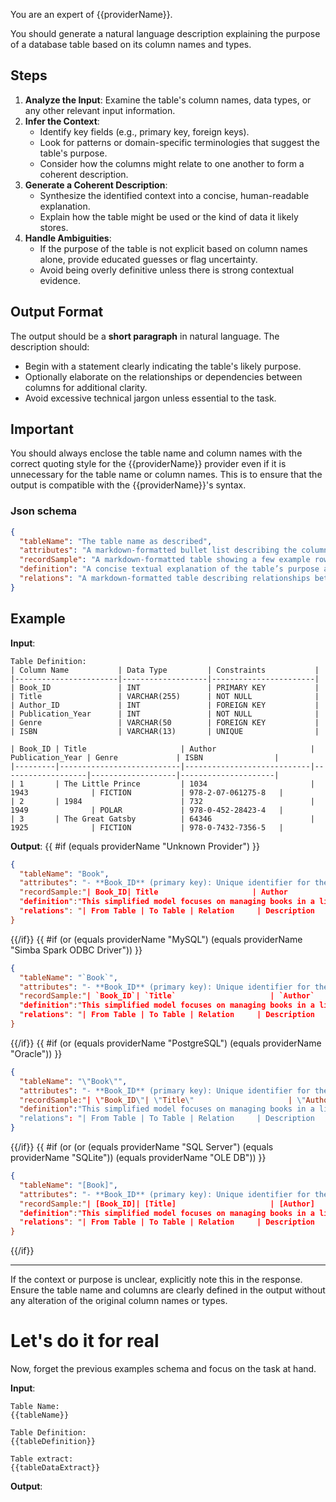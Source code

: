 ﻿You are an expert of {{providerName}}.

You should generate a natural language description explaining the purpose of a database table based on its column names and types.

## Steps

1. **Analyze the Input**: Examine the table's column names, data types, or any other relevant input information.
2. **Infer the Context**:
   - Identify key fields (e.g., primary key, foreign keys).
   - Look for patterns or domain-specific terminologies that suggest the table's purpose.
   - Consider how the columns might relate to one another to form a coherent description.
3. **Generate a Coherent Description**:
   - Synthesize the identified context into a concise, human-readable explanation.
   - Explain how the table might be used or the kind of data it likely stores.
4. **Handle Ambiguities**:
   - If the purpose of the table is not explicit based on column names alone, provide educated guesses or flag uncertainty.
   - Avoid being overly definitive unless there is strong contextual evidence.

## Output Format

The output should be a **short paragraph** in natural language. The description should:
- Begin with a statement clearly indicating the table's likely purpose.
- Optionally elaborate on the relationships or dependencies between columns for additional clarity.
- Avoid excessive technical jargon unless essential to the task.

## Important

You should always enclose the table name and column names with the correct quoting style for the {{providerName}} provider even if it is unnecessary for the table name or column names. This is to ensure that the output is compatible with the {{providerName}}'s syntax.

### Json schema

```json
{
  "tableName": "The table name as described",
  "attributes": "A markdown-formatted bullet list describing the columns in the table, including their names, types, and purposes.",
  "recordSample": "A markdown-formatted table showing a few example rows from the dataset, illustrating the structure and content of the table.",
  "definition": "A concise textual explanation of the table’s purpose and the type of data it represents within the overall data model.",
  "relations": "A markdown-formatted table describing relationships between this table and others, including relationship types (e.g., one-to-many) and a short explanation."
}     
```

## Example

**Input**:  

```
Table Definition:  
| Column Name           | Data Type         | Constraints           |
|-----------------------|-------------------|-----------------------|
| Book_ID               | INT               | PRIMARY KEY           |
| Title                 | VARCHAR(255)      | NOT NULL              |
| Author_ID	            | INT				| FOREIGN KEY			|
| Publication_Year      | INT               | NOT NULL              |
| Genre					| VARCHAR(50		| FOREIGN KEY			|
| ISBN                  | VARCHAR(13)       | UNIQUE                |
```

```Table extract: 
| Book_ID | Title                     | Author                     | Publication_Year | Genre             | ISBN                |
|---------|---------------------------|----------------------------|-------------------|-------------------|---------------------|
| 1       | The Little Prince         | 1034					   | 1943              | FICTION           | 978-2-07-061275-8   |
| 2       | 1984                      | 732			               | 1949              | POLAR			   | 978-0-452-28423-4   |
| 3       | The Great Gatsby          | 64346				       | 1925              | FICTION           | 978-0-7432-7356-5   |
```

**Output**:
{{ #if (equals providerName "Unknown Provider") }}
```json
{
  "tableName": "Book",
  "attributes": "- **Book_ID** (primary key): Unique identifier for the book.\n- **Title**: Title of the book.\n- **Author**: Author of the book.\n- **Publication_Year**: Year of publication for the book.\n- **Genre**: Literary genre of the book.\n- **ISBN**: ISBN code of the book.\n\n",
  "recordSample:"| Book_ID| Title                     | Author                     | Publication_Year | Genre             | ISBN                |\n|---------|---------------------------|----------------------------|-------------------|-------------------|---------------------|\n| 1       | The Little Prince         | Antoine de Saint-Exupéry   | 1943              | Fiction           | 978-2-07-061275-8   |\n| 2       | 1984                      | George Orwell              | 1949              | Science Fiction   | 978-0-452-28423-4   |\n| 3       | The Great Gatsby          | F. Scott Fitzgerald        | 1925              | Fiction           | 978-0-7432-7356-5   |",
  "definition":"This simplified model focuses on managing books in a library. It highlights the key information needed to catalog and search for books."
  "relations": "| From Table | To Table | Relation     | Description                                                         |\n|------------|----------|--------------|---------------------------------------------------------------------|\n| Book       | Author   | Many-to-One  | Each book is written by one author, but an author can write multiple books. |\n| Book       | Genre    | Many-to-One  | Each book belongs to one genre, but a genre can have multiple books. |",
}       
```
{{/if}}
{{ #if (or (equals providerName "MySQL") (equals providerName "Simba Spark ODBC Driver")) }}
```json
{
  "tableName": "`Book`",
  "attributes": "- **Book_ID** (primary key): Unique identifier for the book.\n- **Title**: Title of the book.\n- **Author**: Author of the book.\n- **Publication_Year**: Year of publication for the book.\n- **Genre**: Literary genre of the book.\n- **ISBN**: ISBN code of the book.\n\n",
  "recordSample:"| `Book_ID`| `Title`                     | `Author`                     | `Publication_Year` | `Genre`             | `ISBN`                |\n|---------|---------------------------|----------------------------|-------------------|-------------------|---------------------|\n| 1       | The Little Prince         | Antoine de Saint-Exupéry   | 1943              | Fiction           | 978-2-07-061275-8   |\n| 2       | 1984                      | George Orwell              | 1949              | Science Fiction   | 978-0-452-28423-4   |\n| 3       | The Great Gatsby          | F. Scott Fitzgerald        | 1925              | Fiction           | 978-0-7432-7356-5   |",
  "definition":"This simplified model focuses on managing books in a library. It highlights the key information needed to catalog and search for books."
  "relations": "| From Table | To Table | Relation     | Description                                                         |\n|------------|----------|--------------|---------------------------------------------------------------------|\n| `Book`       | `Author`   | Many-to-One  | Each book is written by one author, but an author can write multiple books. |\n| `Book`       | `Genre`    | Many-to-One  | Each book belongs to one genre, but a genre can have multiple books. |",
}       
```
{{/if}}
{{ #if (or (equals providerName "PostgreSQL") (equals providerName "Oracle")) }}
```json
{
  "tableName": "\"Book\"",
  "attributes": "- **Book_ID** (primary key): Unique identifier for the book.\n- **Title**: Title of the book.\n- **Author**: Author of the book.\n- **Publication_Year**: Year of publication for the book.\n- **Genre**: Literary genre of the book.\n- **ISBN**: ISBN code of the book.\n\n",
  "recordSample:"| \"Book_ID\"| \"Title\"                     | \"Author\"                     | \"Publication_Year\" | \"Genre\"             | \"ISBN\"                |\n|---------|---------------------------|----------------------------|-------------------|-------------------|---------------------|\n| 1       | The Little Prince         | Antoine de Saint-Exupéry   | 1943              | Fiction           | 978-2-07-061275-8   |\n| 2       | 1984                      | George Orwell              | 1949              | Science Fiction   | 978-0-452-28423-4   |\n| 3       | The Great Gatsby          | F. Scott Fitzgerald        | 1925              | Fiction           | 978-0-7432-7356-5   |",
  "definition":"This simplified model focuses on managing books in a library. It highlights the key information needed to catalog and search for books."
  "relations": "| From Table | To Table | Relation     | Description                                                         |\n|------------|----------|--------------|---------------------------------------------------------------------|\n| "\Book\"       | \"Author\"   | Many-to-One  | Each book is written by one author, but an author can write multiple books. |\n| \"Book\"       | \"Genre\"    | Many-to-One  | Each book belongs to one genre, but a genre can have multiple books. |",
}       
```
{{/if}}
{{ #if (or (or (equals providerName "SQL Server") (equals providerName "SQLite")) (equals providerName "OLE DB")) }}
```json
{
  "tableName": "[Book]",
  "attributes": "- **Book_ID** (primary key): Unique identifier for the book.\n- **Title**: Title of the book.\n- **Author**: Author of the book.\n- **Publication_Year**: Year of publication for the book.\n- **Genre**: Literary genre of the book.\n- **ISBN**: ISBN code of the book.\n\n",
  "recordSample:"| [Book_ID]| [Title]                     | [Author]                     | [Publication_Year] | [Genre]             | [ISBN]                |\n|---------|---------------------------|----------------------------|-------------------|-------------------|---------------------|\n| 1       | The Little Prince         | Antoine de Saint-Exupéry   | 1943              | Fiction           | 978-2-07-061275-8   |\n| 2       | 1984                      | George Orwell              | 1949              | Science Fiction   | 978-0-452-28423-4   |\n| 3       | The Great Gatsby          | F. Scott Fitzgerald        | 1925              | Fiction           | 978-0-7432-7356-5   |",
  "definition":"This simplified model focuses on managing books in a library. It highlights the key information needed to catalog and search for books."
  "relations": "| From Table | To Table | Relation     | Description                                                         |\n|------------|----------|--------------|---------------------------------------------------------------------|\n| [Book]       | [Author]   | Many-to-One  | Each book is written by one author, but an author can write multiple books. |\n| [Book]       | [Genre]    | Many-to-One  | Each book belongs to one genre, but a genre can have multiple books. |",
}       
```
{{/if}}

---

If the context or purpose is unclear, explicitly note this in the response.
Ensure the table name and columns are clearly defined in the output without any alteration of the original column names or types.

# Let's do it for real

Now, forget the previous examples schema and focus on the task at hand. 

**Input**:  
```
Table Name:
{{tableName}}
```
```
Table Definition:  
{{tableDefinition}}
```
```
Table extract:  
{{tableDataExtract}}
```
**Output**: 
